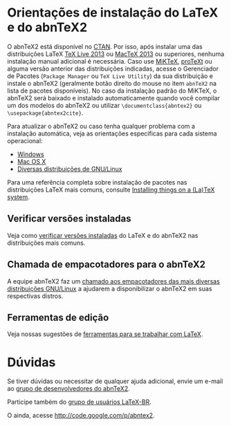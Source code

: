 # Orientações de instalação do LaTeX e do abnTeX2 #

O abnTeX2 está disponível no [CTAN](http://www.ctan.org/pkg/abntex2). Por isso, após instalar uma das distribuições LaTeX [TeX Live 2013](http://www.tug.org/texlive/) ou [MacTeX 2013](http://tug.org/mactex/) ou superiores, nenhuma instalação manual adicional é necessária. Caso use [MiKTeX](http://www.miktex.org/), [proTeXt](http://www.tug.org/protext/) ou alguma versão anterior das distribuições indicadas, acesse o Gerenciador de Pacotes (`Package Manager` ou `TeX Live Utility`) da sua distribuição e instale o abnTeX2 (geralmente botão direito do mouse no item `abnTeX2` na lista de pacotes disponíveis). No caso da instalação padrão do MiKTeX, o abnTeX2 será baixado e instalado automaticamente quando você compilar um dos modelos do abnTeX2 ou utilizar `\documentclass{abntex2}` ou `\usepackage{abntex2cite}`.

Para atualizar o abnTeX2 ou caso tenha qualquer problema com a instalação automática, veja as orientações específicas para cada sistema operacional:

  * [Windows](InstalacaoWindows.md)
  * [Mac OS X](InstalacaoMac.md)
  * [Diversas distribuições de GNU/Linux](InstalacaoLinux.md)

Para uma referência completa sobre instalação de pacotes nas distribuições LaTeX mais comuns, consulte [Installing things on a (La)TeX system](http://www.tex.ac.uk/cgi-bin/texfaq2html?label=instpackages).

## Verificar versões instaladas ##

Veja como [verificar versões instaladas](InstalacaoVerificarVersao.md) do LaTeX e do abnTeX2 nas distribuições mais comuns.

## Chamada de empacotadores para o abnTeX2 ##

A equipe abnTeX2 faz um [chamado aos empacotadores das mais diversas distribuições GNU/Linux](https://code.google.com/p/abntex2/wiki/InstalacaoLinux#Chamada_de_empacotadores_para_o_abnTeX2) a ajudarem a disponibilizar o abnTeX2 em suas respectivas distros.

## Ferramentas de edição ##

Veja nossas sugestões de [ferramentas para se trabalhar com LaTeX](Ferramentas.md).

# Dúvidas #

Se tiver dúvidas ou necessitar de qualquer ajuda adicional, envie um e-mail ao  [grupo de desenvolvedores do abnTeX2](mailto:abntex2@googlegroups.com).

Participe também do [grupo de usuários LaTeX-BR](http://groups.google.com/group/latex-br).

O ainda, acesse http://code.google.com/p/abntex2.